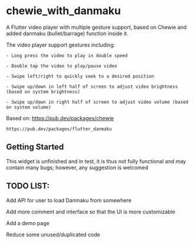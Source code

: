 # chewie_with_danmaku

A Flutter video player with multiple gesture support, based on Chewie and added danmaku (bullet/barrage) function inside it.

The video player support gestures including:

    - Long press the video to play in double speed

    - Double tap the video to play/pause video

    - Swipe left/right to quickly seek to a desired position

    - Swipe up/down in left half of screen to adjust video brightness (based on system brightness)

    - Swipe up/down in right half of screen to adjust video volume (based on system volume)

Based on:
    https://pub.dev/packages/chewie

    https://pub.dev/packages/flutter_danmaku

## Getting Started
This widget is unfinished and in test, it is thus not fully functional and may contain many bugs; however, any suggestion is welcomed 
    
## TODO LIST:
    
Add API for user to load Danmaku from somewhere

Add more comment and interface so that the UI is more customizable

Add a demo page

Reduce some unused/duplicated code